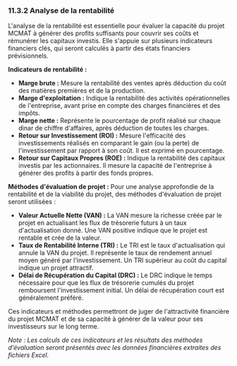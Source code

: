 
### 11.3.2 Analyse de la rentabilité

L'analyse de la rentabilité est essentielle pour évaluer la capacité du projet MCMAT à générer des profits suffisants pour couvrir ses coûts et rémunérer les capitaux investis. Elle s'appuie sur plusieurs indicateurs financiers clés, qui seront calculés à partir des états financiers prévisionnels.

**Indicateurs de rentabilité :**

*   **Marge brute :** Mesure la rentabilité des ventes après déduction du coût des matières premières et de la production.
*   **Marge d'exploitation :** Indique la rentabilité des activités opérationnelles de l'entreprise, avant prise en compte des charges financières et des impôts.
*   **Marge nette :** Représente le pourcentage de profit réalisé sur chaque dinar de chiffre d'affaires, après déduction de toutes les charges.
*   **Retour sur Investissement (ROI) :** Mesure l'efficacité des investissements réalisés en comparant le gain (ou la perte) de l'investissement par rapport à son coût. Il est exprimé en pourcentage.
*   **Retour sur Capitaux Propres (ROE) :** Indique la rentabilité des capitaux investis par les actionnaires. Il mesure la capacité de l'entreprise à générer des profits à partir des fonds propres.

**Méthodes d'évaluation de projet :**
Pour une analyse approfondie de la rentabilité et de la viabilité du projet, des méthodes d'évaluation de projet seront utilisées :

*   **Valeur Actuelle Nette (VAN) :** La VAN mesure la richesse créée par le projet en actualisant les flux de trésorerie futurs à un taux d'actualisation donné. Une VAN positive indique que le projet est rentable et crée de la valeur.
*   **Taux de Rentabilité Interne (TRI) :** Le TRI est le taux d'actualisation qui annule la VAN du projet. Il représente le taux de rendement annuel moyen généré par l'investissement. Un TRI supérieur au coût du capital indique un projet attractif.
*   **Délai de Récupération du Capital (DRC) :** Le DRC indique le temps nécessaire pour que les flux de trésorerie cumulés du projet remboursent l'investissement initial. Un délai de récupération court est généralement préféré.

Ces indicateurs et méthodes permettront de juger de l'attractivité financière du projet MCMAT et de sa capacité à générer de la valeur pour ses investisseurs sur le long terme.

*Note : Les calculs de ces indicateurs et les résultats des méthodes d'évaluation seront présentés avec les données financières extraites des fichiers Excel.*

